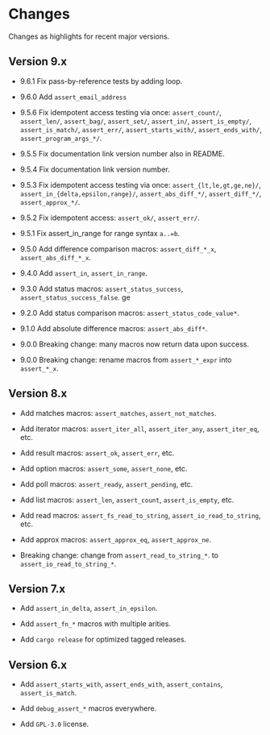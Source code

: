 # Changes

Changes as highlights for recent major versions.


## Version 9.x

* 9.6.1 Fix pass-by-reference tests by adding loop.

* 9.6.0 Add `assert_email_address`
  
* 9.5.6 Fix idempotent access testing via once: `assert_count/`, `assert_len/`, `assert_bag/`, `assert_set/`, `assert_in/`, `assert_is_empty/`, `assert_is_match/`, `assert_err/`, `assert_starts_with/`, `assert_ends_with/`,
`assert_program_args_*/`.

* 9.5.5 Fix documentation link version number also in README.

* 9.5.4 Fix documentation link version number.

* 9.5.3 Fix idempotent access testing via once: `assert_{lt,le,gt,ge,ne}/`, `assert_in_{delta,epsilon,range}/`, `assert_abs_diff_*/`, `assert_diff_*/`, `assert_approx_*/`.

* 9.5.2 Fix idempotent access: `assert_ok/`, `assert_err/`.

* 9.5.1 Fix assert_in_range for range syntax `a..=b`.

* 9.5.0 Add difference comparison macros: `assert_diff_*_x`, `assert_abs_diff_*_x`.

* 9.4.0 Add `assert_in`, `assert_in_range`.

* 9.3.0 Add status macros: `assert_status_success`,  `assert_status_success_false`.
ge

* 9.2.0 Add status comparison macros: `assert_status_code_value*`.

* 9.1.0 Add absolute difference macros: `assert_abs_diff*`.

* 9.0.0 Breaking change: many macros now return data upon success.

* 9.0.0 Breaking change: rename macros from `assert_*_expr` into `assert_*_x`.


## Version 8.x

* Add matches macros: `assert_matches`, `assert_not_matches`.

* Add iterator macros: `assert_iter_all`, `assert_iter_any`, `assert_iter_eq`, etc.

* Add result macros: `assert_ok`, `assert_err`, etc.

* Add option macros: `assert_some`, `assert_none`, etc.

* Add poll macros: `assert_ready`, `assert_pending`, etc.

* Add list macros: `assert_len`, `assert_count`, `assert_is_empty`, etc.

* Add read macros: `assert_fs_read_to_string`, `assert_io_read_to_string`, etc.

* Add approx macros: `assert_approx_eq`, `assert_approx_ne`.

* Breaking change: change from `assert_read_to_string_*`. to `assert_io_read_to_string_*`.


## Version 7.x

* Add `assert_in_delta`, `assert_in_epsilon`.

* Add `assert_fn_*` macros with multiple arities.

* Add `cargo release` for optimized tagged releases.


## Version 6.x

* Add `assert_starts_with`, `assert_ends_with`, `assert_contains`, `assert_is_match`.

* Add `debug_assert_*` macros everywhere.

* Add `GPL-3.0` license.
